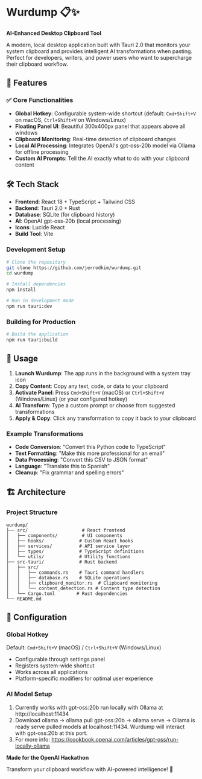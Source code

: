 # Wurdump 📋✨

**AI-Enhanced Desktop Clipboard Tool**

A modern, local desktop application built with Tauri 2.0 that monitors your system clipboard and provides intelligent AI transformations when pasting. Perfect for developers, writers, and power users who want to supercharge their clipboard workflow.

## 🚀 Features

### ✅ Core Functionalities
- **Global Hotkey**: Configurable system-wide shortcut (default: `Cmd+Shift+V` on macOS, `Ctrl+Shift+V` on Windows/Linux)
- **Floating Panel UI**: Beautiful 300x400px panel that appears above all windows
- **Clipboard Monitoring**: Real-time detection of clipboard changes
- **Local AI Processing**: Integrates OpenAI's gpt-oss-20b model via Ollama for offline processing
- **Custom AI Prompts**: Tell the AI exactly what to do with your clipboard content


## 🛠 Tech Stack

- **Frontend**: React 18 + TypeScript + Tailwind CSS
- **Backend**: Tauri 2.0 + Rust
- **Database**: SQLite (for clipboard history)
- **AI**: OpenAI gpt-oss-20b (local processing)
- **Icons**: Lucide React
- **Build Tool**: Vite


### Development Setup

```bash
# Clone the repository
git clone https://github.com/jerrodkim/wurdump.git
cd wurdump

# Install dependencies
npm install

# Run in development mode
npm run tauri:dev
```

### Building for Production

```bash
# Build the application
npm run tauri:build
```

## 🎯 Usage

1. **Launch Wurdump**: The app runs in the background with a system tray icon
2. **Copy Content**: Copy any text, code, or data to your clipboard
3. **Activate Panel**: Press `Cmd+Shift+V` (macOS) or `Ctrl+Shift+V` (Windows/Linux) (or your configured hotkey)
4. **AI Transform**: Type a custom prompt or choose from suggested transformations
5. **Apply & Copy**: Click any transformation to copy it back to your clipboard

### Example Transformations

- **Code Conversion**: "Convert this Python code to TypeScript"
- **Text Formatting**: "Make this more professional for an email"
- **Data Processing**: "Convert this CSV to JSON format"
- **Language**: "Translate this to Spanish"
- **Cleanup**: "Fix grammar and spelling errors"

## 🏗 Architecture

### Project Structure

```
wurdump/
├── src/                    # React frontend
│   ├── components/         # UI components
│   ├── hooks/             # Custom React hooks
│   ├── services/          # API service layer
│   ├── types/             # TypeScript definitions
│   └── utils/             # Utility functions
├── src-tauri/             # Rust backend
│   ├── src/
│   │   ├── commands.rs    # Tauri command handlers
│   │   ├── database.rs    # SQLite operations
│   │   ├── clipboard_monitor.rs  # Clipboard monitoring
│   │   └── content_detection.rs # Content type detection
│   └── Cargo.toml        # Rust dependencies
└── README.md
```

## 🔧 Configuration

### Global Hotkey
Default: `Cmd+Shift+V` (macOS) / `Ctrl+Shift+V` (Windows/Linux)
- Configurable through settings panel
- Registers system-wide shortcut
- Works across all applications
- Platform-specific modifiers for optimal user experience

### AI Model Setup
1. Currently works with gpt-oss:20b run locally with Ollama at http://localhost:11434
2. Download ollama -> ollama pull gpt-oss:20b -> ollama serve -> Ollama is ready serve pulled models at localhost:11434. Wurdump will interact with gpt-oss:20b at this port.
3. For more info: https://cookbook.openai.com/articles/gpt-oss/run-locally-ollama

**Made for the OpenAI Hackathon**

Transform your clipboard workflow with AI-powered intelligence! 🚀